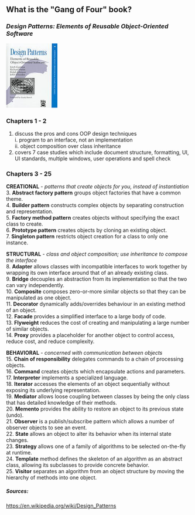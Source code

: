 ## What is the "Gang of Four" book?  


### *Design Patterns: Elements of Reusable Object-Oriented Software*  
![alt text](design_patterns_cover.jpeg "Logo Title Text 1")  


### Chapters 1 - 2  

1.  discuss the pros and cons OOP design techniques  
	i.  program to an interface, not an implementation  
	ii. object composition over class inheritance  
2.  covers 7 case studies which include document structure, formatting, UI, UI standards, multiple windows, user operations and spell check  

### Chapters 3 - 25  

**CREATIONAL** - *patterns that create objects for you, instead of instantiation*  
3.  **Abstract factory pattern** groups object factories that have a common theme.  
4.  **Builder pattern** constructs complex objects by separating construction and representation.  
5.  **Factory method pattern** creates objects without specifying the exact class to create.  
6.  **Prototype pattern** creates objects by cloning an existing object.  
7.  **Singleton pattern** restricts object creation for a class to only one instance.  

**STRUCTURAL** - *class and object composition; use inheritance to compose the interface*  
8.  **Adapter** allows classes with incompatible interfaces to work together by wrapping its own interface around that of an already existing class.  
9.  **Bridge** decouples an abstraction from its implementation so that the two can vary independently.  
10. **Composite** composes zero-or-more similar objects so that they can be manipulated as one object.  
11. **Decorator** dynamically adds/overrides behaviour in an existing method of an object.  
12. **Facade** provides a simplified interface to a large body of code.  
13. **Flyweight** reduces the cost of creating and manipulating a large number of similar objects.  
14. **Proxy** provides a placeholder for another object to control access, reduce cost, and reduce complexity.  

**BEHAVIORAL** - *concerned with communication between objects*  
15. **Chain of responsibility** delegates commands to a chain of processing objects.  
16. **Command** creates objects which encapsulate actions and parameters.  
17. **Interpreter** implements a specialized language.  
18. **Iterator** accesses the elements of an object sequentially without exposing its underlying representation.  
19. **Mediator** allows loose coupling between classes by being the only class that has detailed knowledge of their methods.  
20. **Memento** provides the ability to restore an object to its previous state (undo).  
21. **Observer** is a publish/subscribe pattern which allows a number of observer objects to see an event.  
22. **State** allows an object to alter its behavior when its internal state changes.  
23. **Strategy** allows one of a family of algorithms to be selected on-the-fly at runtime.  
24. **Template** method defines the skeleton of an algorithm as an abstract class, allowing its subclasses to provide concrete behavior.  
25. **Visitor** separates an algorithm from an object structure by moving the hierarchy of methods into one object.  



##### *Sources:*  
<https://en.wikipedia.org/wiki/Design_Patterns>  